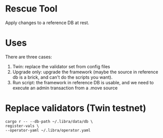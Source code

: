 # Rescue Tool
Apply changes to a reference DB at rest.

# Uses
There are three cases:
1. Twin: replace the validator set from config files
2. Upgrade only: upgrade the framework (maybe the source in reference db is a brick, and can't do the scripts you want).
3. Run script: the framework in reference DB is usable, and we need to execute an admin transaction from a .move source


# Replace validators (Twin testnet)
```
cargo r -- --db-path ~/.libra/data/db \
register-vals \
--operator-yaml ~/.libra/operator.yaml
```
